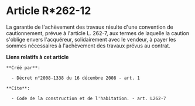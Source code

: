 # Article R*262-12

La garantie de l'achèvement des travaux résulte d'une convention de cautionnement, prévue à l'article L. 262-7, aux termes de
laquelle la caution s'oblige envers l'acquéreur, solidairement avec le vendeur, à payer les sommes nécessaires à l'achèvement
des travaux prévus au contrat.

**Liens relatifs à cet article**

	**Créé par**:

	  - Décret n°2008-1338 du 16 décembre 2008 - art. 1

	**Cite**:

	  - Code de la construction et de l'habitation. - art. L262-7
